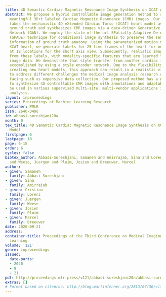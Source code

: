 ```yaml
---
title: 4D Semantic Cardiac Magnetic Resonance Image Synthesis on XCAT Anatomical Model
abstract: We propose a hybrid controllable image generation method to synthesize anatomically
  meaningful 3D+t labeled Cardiac Magnetic Resonance (CMR) images. Our hybrid method
  takes the mechanistic 4D eXtended CArdiac Torso (XCAT) heart model as the anatomical
  ground truth and synthesizes CMR images via a data-driven Generative Adversarial
  Network (GAN). We employ the state-of-the-art SPatially Adaptive De-normalization
  (SPADE) technique for conditional image synthesis to preserve the semantic spatial
  information of ground truth anatomy. Using the parameterized motion model of the
  XCAT heart, we generate labels for 25 time frames of the heart for one cardiac cycle
  at 18 locations for the short axis view. Subsequently, realistic images are generated
  from these labels, with modality-specific features that are learned from real CMR
  image data. We demonstrate that style transfer from another cardiac image can be
  accomplished by using a style encoder network. Due to the flexibility of XCAT in
  creating new heart models, this approach can result in a realistic virtual population
  to address different challenges the medical image analysis research community is
  facing such as expensive data collection. Our proposed method has a great potential
  to synthesize 4D controllable CMR images with annotations and adaptable styles to
  be used in various supervised multi-site, multi-vendor applications in medical image
  analysis.
layout: inproceedings
series: Proceedings of Machine Learning Research
publisher: PMLR
issn: 2640-3498
id: abbasi-sureshjani20a
month: 0
tex_title: 4D Semantic Cardiac Magnetic Resonance Image Synthesis on XCAT Anatomical
  Model
firstpage: 6
lastpage: 18
page: 6-18
order: 6
cycles: false
bibtex_author: Abbasi-Sureshjani, Samaneh and Amirrajab, Sina and Lorenz, Cristian
  and Weese, Juergen and Pluim, Josien and Breeuwer, Marcel
author:
- given: Samaneh
  family: Abbasi-Sureshjani
- given: Sina
  family: Amirrajab
- given: Cristian
  family: Lorenz
- given: Juergen
  family: Weese
- given: Josien
  family: Pluim
- given: Marcel
  family: Breeuwer
date: 2020-09-21
address: 
container-title: Proceedings of the Third Conference on Medical Imaging with Deep
  Learning
volume: '121'
genre: inproceedings
issued:
  date-parts:
  - 2020
  - 9
  - 21
pdf: http://proceedings.mlr.press/v121/abbasi-sureshjani20a/abbasi-sureshjani20a.pdf
extras: []
# Format based on citeproc: http://blog.martinfenner.org/2013/07/30/citeproc-yaml-for-bibliographies/
---
```

